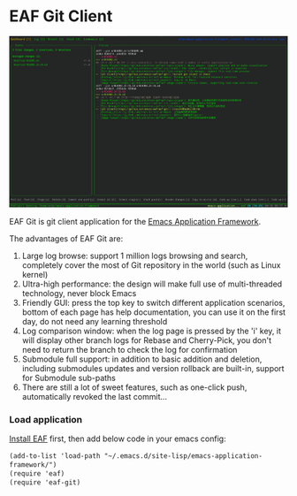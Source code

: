 # EAF Git Client
<p align="center">
  <img width="800" src="./screenshot.png">
</p>

EAF Git is git client application for the [Emacs Application Framework](https://github.com/emacs-eaf/emacs-application-framework).

The advantages of EAF Git are:

1. Large log browse: support 1 million logs browsing and search, completely cover the most of Git repository in the world (such as Linux kernel)
2. Ultra-high performance: the design will make full use of multi-threaded technology, never block Emacs
3. Friendly GUI: press the top key to switch different application scenarios, bottom of each page has help documentation, you can use it on the first day, do not need any learning threshold
4. Log comparison window: when the log page is pressed by the 'i' key, it will display other branch logs for Rebase and Cherry-Pick, you don't need to return the branch to check the log for confirmation
5. Submodule full support: in addition to basic addition and deletion, including submodules updates and version rollback are built-in, support for Submodule sub-paths
6. There are still a lot of sweet features, such as one-click push, automatically revoked the last commit...

### Load application

[Install EAF](https://github.com/emacs-eaf/emacs-application-framework#install) first, then add below code in your emacs config:

```Elisp
(add-to-list 'load-path "~/.emacs.d/site-lisp/emacs-application-framework/")
(require 'eaf)
(require 'eaf-git)
```
